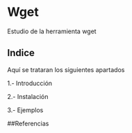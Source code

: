 # Wget
Estudio de la herramienta wget
## Indice
Aquí se trataran los siguientes apartados

1.- Introducción

2.- Instalación

3.- Ejemplos

##Referencias
